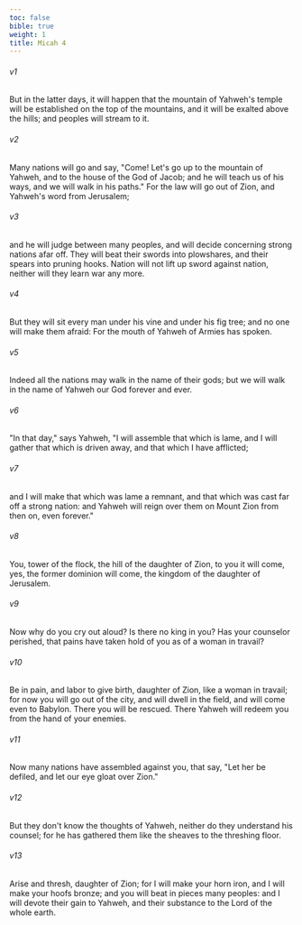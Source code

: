 ```yaml
---
toc: false
bible: true
weight: 1
title: Micah 4
---
```




###### v1 
But in the latter days, it will happen that the mountain of Yahweh's temple will be established on the top of the mountains, and it will be exalted above the hills; and peoples will stream to it. 

###### v2 
Many nations will go and say, "Come! Let's go up to the mountain of Yahweh, and to the house of the God of Jacob; and he will teach us of his ways, and we will walk in his paths." For the law will go out of Zion, and Yahweh's word from Jerusalem; 

###### v3 
and he will judge between many peoples, and will decide concerning strong nations afar off. They will beat their swords into plowshares, and their spears into pruning hooks. Nation will not lift up sword against nation, neither will they learn war any more. 

###### v4 
But they will sit every man under his vine and under his fig tree; and no one will make them afraid: For the mouth of Yahweh of Armies has spoken. 

###### v5 
Indeed all the nations may walk in the name of their gods; but we will walk in the name of Yahweh our God forever and ever. 

###### v6 
"In that day," says Yahweh, "I will assemble that which is lame, and I will gather that which is driven away, and that which I have afflicted; 

###### v7 
and I will make that which was lame a remnant, and that which was cast far off a strong nation: and Yahweh will reign over them on Mount Zion from then on, even forever." 

###### v8 
You, tower of the flock, the hill of the daughter of Zion, to you it will come, yes, the former dominion will come, the kingdom of the daughter of Jerusalem. 

###### v9 
Now why do you cry out aloud? Is there no king in you? Has your counselor perished, that pains have taken hold of you as of a woman in travail? 

###### v10 
Be in pain, and labor to give birth, daughter of Zion, like a woman in travail; for now you will go out of the city, and will dwell in the field, and will come even to Babylon. There you will be rescued. There Yahweh will redeem you from the hand of your enemies. 

###### v11 
Now many nations have assembled against you, that say, "Let her be defiled, and let our eye gloat over Zion." 

###### v12 
But they don't know the thoughts of Yahweh, neither do they understand his counsel; for he has gathered them like the sheaves to the threshing floor. 

###### v13 
Arise and thresh, daughter of Zion; for I will make your horn iron, and I will make your hoofs bronze; and you will beat in pieces many peoples: and I will devote their gain to Yahweh, and their substance to the Lord of the whole earth.
